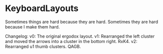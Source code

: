 # KeyboardLayouts
Sometimes things are hard because they are hard. Sometimes they are hard because I make them hard.


Changelog:
v0: The original ergodox layout.
v1: Rearranged the left cluster and moved the arrows into a cluster in the bottom right. RxK4.
v2: Rearranged u1 thumb clusters. QAGB.
